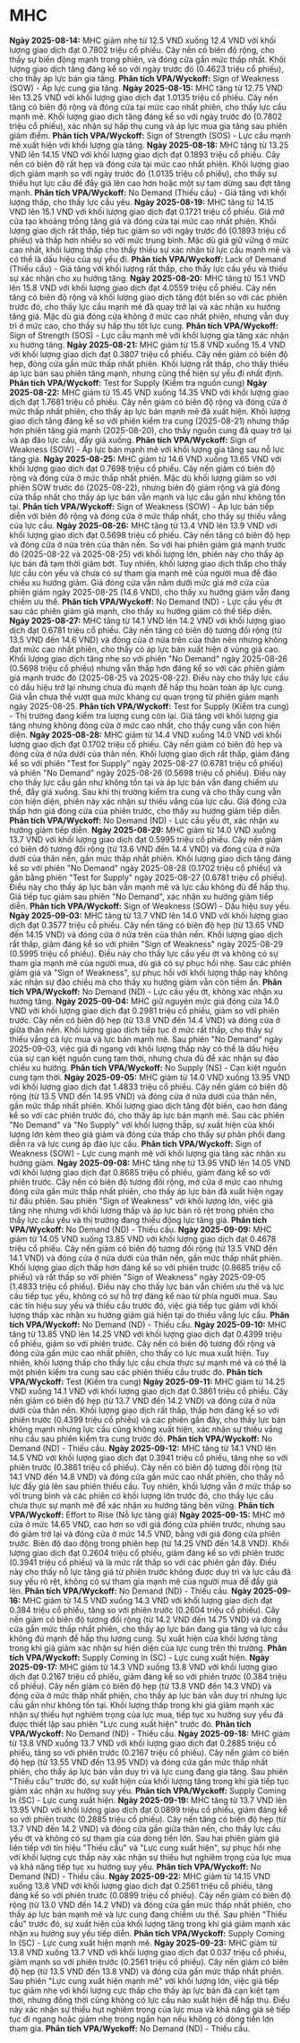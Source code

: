 # MHC

**Ngày 2025-08-14:** MHC giảm nhẹ từ 12.5 VND xuống 12.4 VND với khối lượng giao dịch đạt 0.7802 triệu cổ phiếu. Cây nến có biên độ rộng, cho thấy sự biến động mạnh trong phiên, và đóng cửa gần mức thấp nhất. Khối lượng giao dịch tăng đáng kể so với ngày trước đó (0.4623 triệu cổ phiếu), cho thấy áp lực bán gia tăng. **Phân tích VPA/Wyckoff:** Sign of Weakness (SOW) - Áp lực cung gia tăng.
**Ngày 2025-08-15:** MHC tăng từ 12.75 VND lên 13.25 VND với khối lượng giao dịch đạt 1.0135 triệu cổ phiếu. Cây nến tăng có biên độ rộng và đóng cửa tại mức cao nhất phiên, cho thấy lực cầu mạnh mẽ. Khối lượng giao dịch tăng đáng kể so với ngày trước đó (0.7802 triệu cổ phiếu), xác nhận sự hấp thụ cung và áp lực mua gia tăng sau phiên giảm điểm. **Phân tích VPA/Wyckoff:** Sign of Strength (SOS) - Lực cầu mạnh mẽ xuất hiện với khối lượng gia tăng.
**Ngày 2025-08-18:** MHC tăng từ 13.25 VND lên 14.15 VND với khối lượng giao dịch đạt 0.1893 triệu cổ phiếu. Cây nến có biên độ rất hẹp và đóng cửa tại mức cao nhất phiên. Khối lượng giao dịch giảm mạnh so với ngày trước đó (1.0135 triệu cổ phiếu), cho thấy sự thiếu hụt lực cầu để đẩy giá lên cao hơn hoặc một sự tạm dừng sau đợt tăng mạnh. **Phân tích VPA/Wyckoff:** No Demand (Thiếu cầu) - Giá tăng với khối lượng thấp, cho thấy lực cầu yếu.
**Ngày 2025-08-19:** MHC tăng từ 14.15 VND lên 15.1 VND với khối lượng giao dịch đạt 0.1721 triệu cổ phiếu. Giá mở cửa tạo khoảng trống tăng giá và đóng cửa tại mức cao nhất phiên. Khối lượng giao dịch rất thấp, tiếp tục giảm so với ngày trước đó (0.1893 triệu cổ phiếu) và thấp hơn nhiều so với mức trung bình. Mặc dù giá giữ vững ở mức cao nhất, khối lượng thấp cho thấy thiếu sự xác nhận từ lực cầu mạnh mẽ và có thể là dấu hiệu của sự yếu đi. **Phân tích VPA/Wyckoff:** Lack of Demand (Thiếu cầu) - Giá tăng với khối lượng rất thấp, cho thấy lực cầu yếu và thiếu sự xác nhận cho xu hướng tăng.
**Ngày 2025-08-20:** MHC tăng từ 15.1 VND lên 15.8 VND với khối lượng giao dịch đạt 4.0559 triệu cổ phiếu. Cây nến tăng có biên độ rộng và khối lượng giao dịch tăng đột biến so với các phiên trước đó, cho thấy lực cầu mạnh mẽ đã quay trở lại và xác nhận xu hướng tăng giá. Mặc dù giá đóng cửa không ở mức cao nhất phiên, nhưng vẫn duy trì ở mức cao, cho thấy sự hấp thụ tốt lực cung. **Phân tích VPA/Wyckoff:** Sign of Strength (SOS) - Lực cầu mạnh mẽ với khối lượng gia tăng xác nhận xu hướng tăng.
**Ngày 2025-08-21:** MHC giảm từ 15.8 VND xuống 15.4 VND với khối lượng giao dịch đạt 0.3807 triệu cổ phiếu. Cây nến giảm có biên độ hẹp, đóng cửa gần mức thấp nhất phiên. Khối lượng rất thấp, cho thấy thiếu áp lực bán sau phiên tăng mạnh, nhưng cũng thể hiện sự yếu đi nhất định. **Phân tích VPA/Wyckoff:** Test for Supply (Kiểm tra nguồn cung)
**Ngày 2025-08-22:** MHC giảm từ 15.45 VND xuống 14.35 VND với khối lượng giao dịch đạt 1.7681 triệu cổ phiếu. Cây nến giảm có biên độ rộng và đóng cửa ở mức thấp nhất phiên, cho thấy áp lực bán mạnh mẽ đã xuất hiện. Khối lượng giao dịch tăng đáng kể so với phiên kiểm tra cung (2025-08-21) nhưng thấp hơn phiên tăng giá mạnh (2025-08-20), cho thấy nguồn cung đã quay trở lại và áp đảo lực cầu, đẩy giá xuống. **Phân tích VPA/Wyckoff:** Sign of Weakness (SOW) - Áp lực bán mạnh mẽ với khối lượng gia tăng sau nỗ lực tăng giá.
**Ngày 2025-08-25:** MHC giảm từ 14.6 VND xuống 13.65 VND với khối lượng giao dịch đạt 0.7698 triệu cổ phiếu. Cây nến giảm có biên độ rộng và đóng cửa ở mức thấp nhất phiên. Mặc dù khối lượng giảm so với phiên SOW trước đó (2025-08-22), nhưng biên độ giảm rộng và giá đóng cửa thấp nhất cho thấy áp lực bán vẫn mạnh và lực cầu gần như không tồn tại. **Phân tích VPA/Wyckoff:** Sign of Weakness (SOW) - Áp lực bán tiếp diễn với biên độ rộng và đóng cửa ở mức thấp nhất, cho thấy sự thiếu vắng của lực cầu.
**Ngày 2025-08-26:** MHC tăng từ 13.4 VND lên 13.9 VND với khối lượng giao dịch đạt 0.5698 triệu cổ phiếu. Cây nến tăng có biên độ hẹp và đóng cửa ở nửa trên của thân nến. So với hai phiên giảm giá mạnh trước đó (2025-08-22 và 2025-08-25) với khối lượng lớn, phiên này cho thấy áp lực bán đã tạm thời giảm bớt. Tuy nhiên, khối lượng giao dịch thấp cho thấy lực cầu còn yếu và chưa có sự tham gia mạnh mẽ của người mua để đảo chiều xu hướng giảm. Giá đóng cửa vẫn nằm dưới mức giá mở cửa của phiên giảm ngày 2025-08-25 (14.6 VND), cho thấy xu hướng giảm vẫn đang chiếm ưu thế. **Phân tích VPA/Wyckoff:** No Demand (ND) - Lực cầu yếu ớt sau các phiên giảm giá mạnh, cho thấy xu hướng giảm có thể tiếp diễn.
**Ngày 2025-08-27:** MHC tăng từ 14.1 VND lên 14.2 VND với khối lượng giao dịch đạt 0.6781 triệu cổ phiếu. Cây nến tăng có biên độ tương đối rộng (từ 13.5 VND đến 14.6 VND) và đóng cửa ở nửa trên của thân nến nhưng không đạt mức cao nhất phiên, cho thấy có áp lực bán xuất hiện ở vùng giá cao. Khối lượng giao dịch tăng nhẹ so với phiên "No Demand" ngày 2025-08-26 (0.5698 triệu cổ phiếu) nhưng vẫn thấp hơn đáng kể so với các phiên giảm giá mạnh trước đó (2025-08-25 và 2025-08-22). Điều này cho thấy lực cầu có dấu hiệu trở lại nhưng chưa đủ mạnh để hấp thụ hoàn toàn áp lực cung. Giá vẫn chưa thể vượt qua mức kháng cự quan trọng từ phiên giảm mạnh ngày 2025-08-25. **Phân tích VPA/Wyckoff:** Test for Supply (Kiểm tra cung) - Thị trường đang kiểm tra lượng cung còn lại. Giá tăng với khối lượng gia tăng nhưng không đóng cửa ở mức cao nhất, cho thấy cung vẫn còn hiện diện.
**Ngày 2025-08-28:** MHC giảm từ 14.4 VND xuống 14.0 VND với khối lượng giao dịch đạt 0.1702 triệu cổ phiếu. Cây nến giảm có biên độ hẹp và đóng cửa ở nửa dưới của thân nến. Khối lượng giao dịch rất thấp, giảm đáng kể so với phiên "Test for Supply" ngày 2025-08-27 (0.6781 triệu cổ phiếu) và phiên "No Demand" ngày 2025-08-26 (0.5698 triệu cổ phiếu). Điều này cho thấy lực cầu gần như không tồn tại và áp lực bán vẫn đang chiếm ưu thế, đẩy giá xuống. Sau khi thị trường kiểm tra cung và cho thấy cung vẫn còn hiện diện, phiên này xác nhận sự thiếu vắng của lực cầu. Giá đóng cửa thấp hơn giá đóng cửa của phiên trước, cho thấy xu hướng giảm tiếp diễn. **Phân tích VPA/Wyckoff:** No Demand (ND) - Lực cầu yếu ớt, xác nhận xu hướng giảm tiếp diễn.
**Ngày 2025-08-29:** MHC giảm từ 14.0 VND xuống 13.7 VND với khối lượng giao dịch đạt 0.5995 triệu cổ phiếu. Cây nến giảm có biên độ tương đối rộng (từ 13.6 VND đến 14.4 VND) và đóng cửa ở nửa dưới của thân nến, gần mức thấp nhất phiên. Khối lượng giao dịch tăng đáng kể so với phiên "No Demand" ngày 2025-08-28 (0.1702 triệu cổ phiếu) và gần bằng phiên "Test for Supply" ngày 2025-08-27 (0.6781 triệu cổ phiếu). Điều này cho thấy áp lực bán vẫn mạnh mẽ và lực cầu không đủ để hấp thụ. Giá tiếp tục giảm sau phiên "No Demand", xác nhận xu hướng giảm tiếp diễn. **Phân tích VPA/Wyckoff:** Sign of Weakness (SOW) - Dấu hiệu suy yếu.
**Ngày 2025-09-03:** MHC tăng từ 13.7 VND lên 14.0 VND với khối lượng giao dịch đạt 0.3577 triệu cổ phiếu. Cây nến tăng có biên độ hẹp (từ 13.65 VND đến 14.15 VND) và đóng cửa ở nửa trên của thân nến. Khối lượng giao dịch rất thấp, giảm đáng kể so với phiên "Sign of Weakness" ngày 2025-08-29 (0.5995 triệu cổ phiếu). Điều này cho thấy lực cầu yếu ớt và không có sự tham gia mạnh mẽ của người mua, dù giá có sự phục hồi nhẹ. Sau các phiên giảm giá và "Sign of Weakness", sự phục hồi với khối lượng thấp này không xác nhận sự đảo chiều mà cho thấy xu hướng giảm vẫn còn tiềm ẩn. **Phân tích VPA/Wyckoff:** No Demand (ND) - Lực cầu yếu ớt, không xác nhận xu hướng tăng.
**Ngày 2025-09-04:** MHC giữ nguyên mức giá đóng cửa 14.0 VND với khối lượng giao dịch đạt 0.2981 triệu cổ phiếu, giảm so với phiên trước. Cây nến có biên độ hẹp (từ 13.8 VND đến 14.4 VND) và đóng cửa ở giữa thân nến. Khối lượng giao dịch tiếp tục ở mức rất thấp, cho thấy sự thiếu vắng cả lực mua và lực bán mạnh mẽ. Sau phiên "No Demand" ngày 2025-09-03, việc giá đi ngang với khối lượng thấp này có thể là dấu hiệu của sự cạn kiệt nguồn cung tạm thời, nhưng chưa đủ để xác nhận sự đảo chiều xu hướng. **Phân tích VPA/Wyckoff:** No Supply (NS) - Cạn kiệt nguồn cung tạm thời.
**Ngày 2025-09-05:** MHC giảm từ 14.0 VND xuống 13.95 VND với khối lượng giao dịch đạt 1.4833 triệu cổ phiếu. Cây nến giảm có biên độ rộng (từ 13.5 VND đến 14.95 VND) và đóng cửa ở nửa dưới của thân nến, gần mức thấp nhất phiên. Khối lượng giao dịch tăng đột biến, cao hơn đáng kể so với các phiên trước đó, cho thấy áp lực bán mạnh mẽ. Sau các phiên "No Demand" và "No Supply" với khối lượng thấp, sự xuất hiện của khối lượng lớn kèm theo giá giảm và đóng cửa thấp cho thấy sự phân phối đang diễn ra và lực cung áp đảo lực cầu. **Phân tích VPA/Wyckoff:** Sign of Weakness (SOW) - Lực cung mạnh mẽ với khối lượng gia tăng xác nhận xu hướng giảm.
**Ngày 2025-09-08:** MHC tăng nhẹ từ 13.95 VND lên 14.05 VND với khối lượng giao dịch đạt 0.8685 triệu cổ phiếu, giảm đáng kể so với phiên trước. Cây nến có biên độ tương đối rộng, mở cửa ở mức cao nhưng đóng cửa gần mức thấp nhất phiên, cho thấy áp lực bán đã xuất hiện ngay từ đầu phiên. Sau phiên "Sign of Weakness" với khối lượng lớn, việc giá tăng nhẹ nhưng với khối lượng thấp và áp lực bán rõ rệt trong phiên cho thấy lực cầu yếu và thị trường đang thiếu động lực tăng giá. **Phân tích VPA/Wyckoff:** No Demand (ND) - Thiếu cầu.
**Ngày 2025-09-09:** MHC giảm từ 14.05 VND xuống 13.85 VND với khối lượng giao dịch đạt 0.4678 triệu cổ phiếu. Cây nến giảm có biên độ tương đối rộng (từ 13.5 VND đến 14.1 VND) và đóng cửa ở nửa dưới của thân nến, gần mức thấp nhất phiên. Khối lượng giao dịch thấp hơn đáng kể so với phiên trước (0.8685 triệu cổ phiếu) và rất thấp so với phiên "Sign of Weakness" ngày 2025-09-05 (1.4833 triệu cổ phiếu). Điều này cho thấy lực bán vẫn chiếm ưu thế và lực cầu tiếp tục yếu, không có sự hỗ trợ đáng kể nào từ phía người mua. Sau các tín hiệu suy yếu và thiếu cầu trước đó, việc giá tiếp tục giảm với khối lượng thấp xác nhận xu hướng giảm giá hiện tại do thiếu vắng lực cầu. **Phân tích VPA/Wyckoff:** No Demand (ND) - Thiếu cầu.
**Ngày 2025-09-10:** MHC tăng từ 13.85 VND lên 14.25 VND với khối lượng giao dịch đạt 0.4399 triệu cổ phiếu, giảm so với phiên trước. Cây nến có biên độ tương đối rộng và đóng cửa gần mức cao nhất phiên, cho thấy có lực mua xuất hiện. Tuy nhiên, khối lượng thấp cho thấy lực cầu chưa thực sự mạnh mẽ và có thể là một phiên kiểm tra cung sau các phiên thiếu cầu trước đó. **Phân tích VPA/Wyckoff:** Test (Kiểm tra cung)
**Ngày 2025-09-11:** MHC giảm từ 14.25 VND xuống 14.1 VND với khối lượng giao dịch đạt 0.3861 triệu cổ phiếu. Cây nến giảm có biên độ hẹp (từ 13.7 VND đến 14.2 VND) và đóng cửa ở nửa dưới của thân nến. Khối lượng giao dịch rất thấp, thấp hơn đáng kể so với phiên trước (0.4399 triệu cổ phiếu) và các phiên gần đây, cho thấy lực bán không mạnh nhưng lực cầu cũng không xuất hiện, xác nhận sự thiếu vắng nhu cầu sau phiên kiểm tra cung trước đó. **Phân tích VPA/Wyckoff:** No Demand (ND) - Thiếu cầu.
**Ngày 2025-09-12:** MHC tăng từ 14.1 VND lên 14.5 VND với khối lượng giao dịch đạt 0.3941 triệu cổ phiếu, tăng nhẹ so với phiên trước (0.3861 triệu cổ phiếu). Cây nến có biên độ tương đối rộng (từ 14.1 VND đến 14.8 VND) và đóng cửa gần mức cao nhất phiên, cho thấy nỗ lực đẩy giá lên sau phiên thiếu cầu. Tuy nhiên, khối lượng vẫn ở mức thấp so với trung bình và các phiên có khối lượng lớn trước đó, cho thấy lực cầu chưa thực sự mạnh mẽ để xác nhận xu hướng tăng bền vững. **Phân tích VPA/Wyckoff:** Effort to Rise (Nỗ lực tăng giá)
**Ngày 2025-09-15:** MHC mở cửa ở mức 14.65 VND, cao hơn so với giá đóng cửa phiên trước, nhưng sau đó giảm trở lại và đóng cửa ở mức 14.5 VND, bằng với giá đóng cửa phiên trước. Biên độ dao động trong phiên hẹp (từ 14.25 VND đến 14.8 VND). Khối lượng giao dịch đạt 0.2604 triệu cổ phiếu, giảm đáng kể so với phiên trước (0.3941 triệu cổ phiếu) và là mức rất thấp so với các phiên gần đây. Điều này cho thấy nỗ lực tăng giá từ phiên trước không được duy trì và lực cầu đã suy yếu rõ rệt, không có sự tham gia mạnh mẽ của người mua để đẩy giá lên. **Phân tích VPA/Wyckoff:** No Demand (ND) - Thiếu cầu.
**Ngày 2025-09-16:** MHC giảm từ 14.5 VND xuống 14.3 VND với khối lượng giao dịch đạt 0.384 triệu cổ phiếu, tăng so với phiên trước (0.2604 triệu cổ phiếu). Cây nến giảm có biên độ tương đối rộng (từ 14.2 VND đến 14.75 VND) và đóng cửa gần mức thấp nhất phiên, cho thấy áp lực bán đang gia tăng và lực cầu không đủ mạnh để hấp thụ lượng cung. Sự xuất hiện của khối lượng tăng trong khi giá giảm xác nhận sự hiện diện của lực cung trên thị trường. **Phân tích VPA/Wyckoff:** Supply Coming In (SC) - Lực cung xuất hiện.
**Ngày 2025-09-17:** MHC giảm từ 14.3 VND xuống 13.8 VND với khối lượng giao dịch đạt 0.2167 triệu cổ phiếu, giảm đáng kể so với phiên trước (0.384 triệu cổ phiếu). Cây nến giảm có biên độ hẹp (từ 13.8 VND đến 14.3 VND) và đóng cửa ở mức thấp nhất phiên, cho thấy áp lực bán vẫn duy trì nhưng lực cầu gần như không tồn tại. Khối lượng thấp trong khi giá giảm mạnh xác nhận sự thiếu hụt nghiêm trọng của lực mua, tiếp tục xu hướng suy yếu đã được thiết lập sau phiên "Lực cung xuất hiện" trước đó. **Phân tích VPA/Wyckoff:** No Demand (ND) - Thiếu cầu.
**Ngày 2025-09-18:** MHC giảm từ 13.8 VND xuống 13.7 VND với khối lượng giao dịch đạt 0.2885 triệu cổ phiếu, tăng so với phiên trước (0.2167 triệu cổ phiếu). Cây nến giảm có biên độ hẹp (từ 13.55 VND đến 13.95 VND) và đóng cửa gần mức thấp nhất phiên, cho thấy áp lực bán vẫn duy trì và lực cung đang gia tăng. Sau phiên "Thiếu cầu" trước đó, sự xuất hiện của khối lượng tăng trong khi giá tiếp tục giảm xác nhận xu hướng suy yếu. **Phân tích VPA/Wyckoff:** Supply Coming In (SC) - Lực cung xuất hiện.
**Ngày 2025-09-19:** MHC tăng từ 13.7 VND lên 13.95 VND với khối lượng giao dịch đạt 0.0899 triệu cổ phiếu, giảm đáng kể so với phiên trước (0.2885 triệu cổ phiếu). Cây nến tăng có biên độ hẹp (từ 13.7 VND đến 14.2 VND) và đóng cửa gần giữa thân nến, cho thấy lực cầu yếu ớt và không có sự tham gia của dòng tiền lớn. Sau hai phiên giảm giá liên tiếp với tín hiệu "Thiếu cầu" và "Lực cung xuất hiện", sự phục hồi nhẹ với khối lượng cực thấp này xác nhận sự thiếu hụt nghiêm trọng của lực mua và khả năng tiếp tục xu hướng suy yếu. **Phân tích VPA/Wyckoff:** No Demand (ND) - Thiếu cầu.
**Ngày 2025-09-22:** MHC giảm từ 14.15 VND xuống 13.8 VND với khối lượng giao dịch đạt 0.2561 triệu cổ phiếu, tăng đáng kể so với phiên trước (0.0899 triệu cổ phiếu). Cây nến giảm có biên độ rộng (từ 13.0 VND đến 14.2 VND) và đóng cửa gần mức thấp nhất phiên, cho thấy áp lực bán mạnh mẽ và lực cung đang chiếm ưu thế. Sau phiên "Thiếu cầu" trước đó, sự xuất hiện của khối lượng tăng trong khi giá giảm mạnh xác nhận xu hướng suy yếu tiếp diễn. **Phân tích VPA/Wyckoff:** Supply Coming In (SC) - Lực cung xuất hiện mạnh mẽ.
**Ngày 2025-09-23:** MHC giảm từ 13.8 VND xuống 13.7 VND với khối lượng giao dịch đạt 0.037 triệu cổ phiếu, giảm mạnh so với phiên trước (0.2561 triệu cổ phiếu). Cây nến giảm có biên độ hẹp (từ 13.5 VND đến 13.8 VND) và đóng cửa gần mức thấp nhất phiên. Sau phiên "Lực cung xuất hiện mạnh mẽ" với khối lượng lớn, việc giá tiếp tục giảm nhẹ với khối lượng cực thấp cho thấy áp lực bán đã cạn kiệt tạm thời, nhưng đồng thời cũng không có lực cầu nào xuất hiện để hấp thụ. Điều này xác nhận sự thiếu hụt nghiêm trọng của lực mua và khả năng giá sẽ tiếp tục đi ngang hoặc giảm nhẹ trong ngắn hạn nếu không có dòng tiền lớn tham gia. **Phân tích VPA/Wyckoff:** No Demand (ND) - Thiếu cầu.
